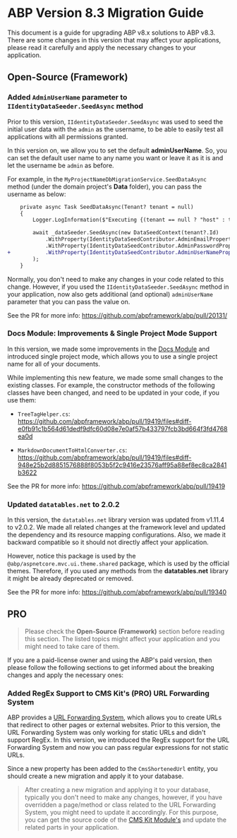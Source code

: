 # ABP Version 8.3 Migration Guide

This document is a guide for upgrading ABP v8.x solutions to ABP v8.3. There are some changes in this version that may affect your applications, please read it carefully and apply the necessary changes to your application.

## Open-Source (Framework)

### Added `AdminUserName` parameter to `IIdentityDataSeeder.SeedAsync` method

Prior to this version, `IIdentityDataSeeder.SeedAsync` was used to seed the initial user data with the `admin` as the username, to be able to easily test all applications with all permissions granted.

In this version on, we allow you to set the default **adminUserName**. So, you can set the default user name to any name you want or leave it as it is and let the username be `admin` as before.

For example, in the `MyProjectNameDbMigrationService.SeedDataAsync` method (under the domain project's **Data** folder), you can pass the username as below:

```diff
    private async Task SeedDataAsync(Tenant? tenant = null)
    {
        Logger.LogInformation($"Executing {(tenant == null ? "host" : tenant.Name + " tenant")} database seed...");

        await _dataSeeder.SeedAsync(new DataSeedContext(tenant?.Id)
            .WithProperty(IdentityDataSeedContributor.AdminEmailPropertyName, IdentityDataSeedContributor.AdminEmailDefaultValue)
            .WithProperty(IdentityDataSeedContributor.AdminPasswordPropertyName, IdentityDataSeedContributor.AdminPasswordDefaultValue)
+           .WithProperty(IdentityDataSeedContributor.AdminUserNamePropertyName, "your-admin-user-name")
        );
    }
```

Normally, you don't need to make any changes in your code related to this change. However, if you used the `IIdentityDataSeeder.SeedAsync` method in your application, now also gets additional (and optional) `adminUserName` parameter that you can pass the value on.

See the PR for more info: https://github.com/abpframework/abp/pull/20131/

### Docs Module: Improvements & Single Project Mode Support

In this version, we made some improvements in the [Docs Module](../../modules/docs.md) and introduced single project mode, which allows you to use a single project name for all of your documents. 

While implementing this new feature, we made some small changes to the existing classes. For example, the constructor methods of the following classes have been changed, and need to be updated in your code, if you use them:

* `TreeTagHelper.cs`: https://github.com/abpframework/abp/pull/19419/files#diff-e0fb91c1b564d61dedf9dfc60d08e7e0af57b433797fcb3bd664f3fd4768ea0d

* `MarkdownDocumentToHtmlConverter.cs`: https://github.com/abpframework/abp/pull/19419/files#diff-948e25b2d8851576888f8053b5f2c9416e23576aff95a88ef8ec8ca2841b3622

See the PR for more info: https://github.com/abpframework/abp/pull/19419

### Updated `datatables.net` to 2.0.2

In this version, the `datatables.net` library version was updated from v1.11.4 to v2.0.2. We made all related changes at the framework level and updated the dependency and its resource mapping configurations. Also, we made it backward compatible so it should not directly affect your application.

However, notice this package is used by the `@abp/aspnetcore.mvc.ui.theme.shared` package, which is used by the official themes. Therefore, if you used any methods from the **datatables.net** library it might be already deprecated or removed. 

See the PR for more info: https://github.com/abpframework/abp/pull/19340

## PRO

> Please check the **Open-Source (Framework)** section before reading this section. The listed topics might affect your application and you might need to take care of them.

If you are a paid-license owner and using the ABP's paid version, then please follow the following sections to get informed about the breaking changes and apply the necessary ones:

### Added RegEx Support to CMS Kit's (PRO) URL Forwarding System

ABP provides a [URL Forwarding System](../../modules/cms-kit-pro/url-forwarding.md), which allows you to create URLs that redirect to other pages or external websites. Prior to this version, the URL Forwarding System was only working for static URLs and didn't support RegEx. In this version, we introduced the RegEx support for the URL Forwarding System and now you can pass regular expressions for not static URLs.

Since a new property has been added to the `CmsShortenedUrl` entity, you should create a new migration and apply it to your database.

> After creating a new migration and applying it to your database, typically you don't need to make any changes, however, if you have overridden a page/method or class related to the URL Forwarding System, you might need to update it accordingly. For this purpose, you can get the source code of the [CMS Kit Module's](../../modules/cms-kit-pro/index.md) and update the related parts in your application.